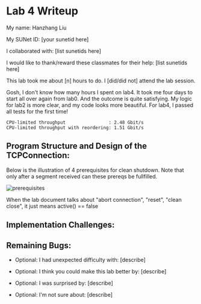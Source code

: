 Lab 4 Writeup
=============

My name: Hanzhang Liu

My SUNet ID: [your sunetid here]

I collaborated with: [list sunetids here]

I would like to thank/reward these classmates for their help: [list sunetids here]

This lab took me about [n] hours to do. I [did/did not] attend the lab session.

Gosh, I don't know how many hours I spent on lab4. It took me four days to start all over again from lab0. And the outcome is quite satisfying. My logic for lab2 is more clear, and my code looks more beautiful. For lab4, I passed all tests for the first time!

```shell
CPU-limited throughput                : 2.48 Gbit/s
CPU-limited throughput with reordering: 1.51 Gbit/s
```

## Program Structure and Design of the TCPConnection:
Below is the illustration of 4 prerequisites for clean shutdown. Note that only after a segment received can these prereqs be fullfilled.

![prerequisites](https://i.loli.net/2021/11/04/CRmpZPBolxvkYyq.jpg)

When the lab document talks about "abort connection", "reset", "clean close", it just means active() == false

## Implementation Challenges:


## Remaining Bugs:


- Optional: I had unexpected difficulty with: [describe]

- Optional: I think you could make this lab better by: [describe]

- Optional: I was surprised by: [describe]

- Optional: I'm not sure about: [describe]
